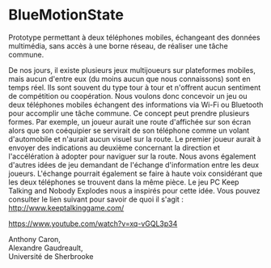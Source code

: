 # BlueMotionState
Prototype permettant à deux téléphones mobiles, échangeant des données multimédia, sans accès à une borne réseau, de réaliser une tâche commune.

De nos jours, il existe plusieurs jeux multijoueurs sur plateformes mobiles, mais aucun d'entre eux (du moins aucun que nous connaissons) sont en temps réel. Ils sont souvent du type tour à tour et n'offrent aucun sentiment de compétition ou coopération. Nous voulons donc concevoir un jeu ou deux téléphones mobiles échangent des informations via Wi-Fi ou Bluetooth pour accomplir une tâche commune. Ce concept peut prendre plusieurs formes. Par exemple, un joueur aurait une route d'affichée sur son écran alors que son coéquipier se servirait de son téléphone comme un volant d'automobile et n'aurait aucun visuel sur la route. Le premier joueur aurait à envoyer des indications au deuxième concernant la direction et l'accélération à adopter pour naviguer sur la route. Nous avons également d'autres idées de jeu demandant de l'échange d'information entre les deux joueurs. L'échange pourrait également se faire à haute voix considérant que les deux téléphones se trouvent dans la même pièce. Le jeu PC Keep Talking and Nobody Explodes nous a inspirés pour cette idée. Vous pouvez consulter le lien suivant pour savoir de quoi il s'agit : http://www.keeptalkinggame.com/

https://www.youtube.com/watch?v=xq-vGQL3p34


Anthony Caron,<br />
Alexandre Gaudreault,<br />
Université de Sherbrooke <br />
